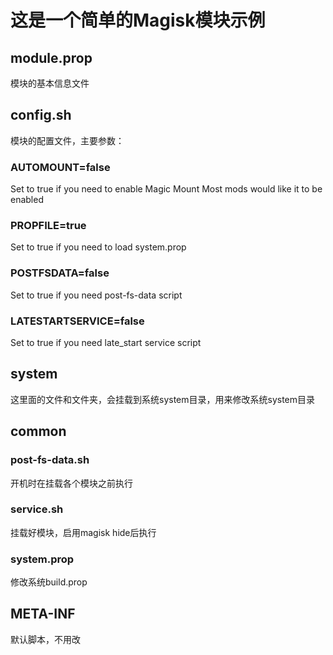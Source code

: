 # 这是一个简单的Magisk模块示例

## module.prop
模块的基本信息文件

## config.sh
模块的配置文件，主要参数：

### AUTOMOUNT=false
Set to true if you need to enable Magic Mount
Most mods would like it to be enabled

### PROPFILE=true
Set to true if you need to load system.prop

### POSTFSDATA=false
Set to true if you need post-fs-data script

### LATESTARTSERVICE=false
Set to true if you need late_start service script

## system
这里面的文件和文件夹，会挂载到系统system目录，用来修改系统system目录

## common
### post-fs-data.sh
开机时在挂载各个模块之前执行

### service.sh
挂载好模块，启用magisk hide后执行

### system.prop
修改系统build.prop

## META-INF
默认脚本，不用改
